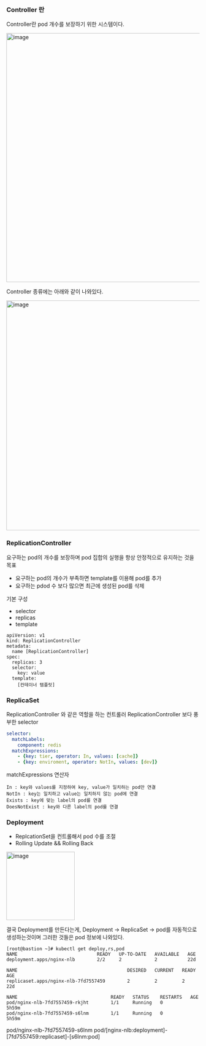 ### Controller 란

Controller란 pod 개수를 보장하기 위한 시스템이다.

<img width="649" alt="image" src="https://github.com/sm55555/k8s/assets/38831314/6657ca7b-f705-4ddb-a98c-5a52c3e1ffcc">

Controller 종류에는 아래와 같이 나와있다.

<img width="599" alt="image" src="https://github.com/sm55555/k8s/assets/38831314/d188e6fe-30d1-4a2e-9481-1d51d08f060a">

### ReplicationController

요구하는 pod의 개수를 보장하며 pod 집합의 실행을 항상 안정적으로 유지하는 것을 목표
  - 요구하는 pod의 개수가 부족하면 template를 이용해 pod를 추가
  - 요구하는 pdod 수 보다 많으면 최근에 생성된 pod를 삭제

기본 구성
  - selector
  - replicas
  - template

```
apiVersion: v1
kind: ReplicationController
metadata:
  name [ReplicationController]
spec:
  replicas: 3
  selector:
    key: value
  template:
    [컨테이너 템플릿]
```

### ReplicaSet

ReplicationController 와 같은 역할을 하는 컨트롤러
ReplicationController 보다 풍부한 selector

```yaml
selector:
  matchLabels:
    component: redis
  matchExpressions:
    - {key: tier, operator: In, values: [cache]}
    - {key: enviroment, operator: NotIn, values: [dev]}
```

matchExpressions 연산자

```
In : key와 values를 지정하여 key, value가 일치하는 pod만 연결
NotIn : key는 일치하고 value는 일치하지 않는 pod에 연결
Exists : key에 맞는 label의 pod를 연결
DoesNotExist : key와 다른 label의 pod를 연결
```

### Deployment

  - ReplcationSet을 컨트롤해서 pod 수를 조절
  - Rolling Update && Rolling Back

<img width="178" alt="image" src="https://github.com/sm55555/k8s/assets/38831314/d2fd73c8-3b17-4612-bee4-9b7185947fe4">

결국 Deployment를 만든다는게, Deployment -> ReplicaSet -> pod를 자동적으로 생성하는것이며 그러한 것들은 pod 정보에 나와있다.

```
[root@bastion ~]# kubectl get deploy,rs,pod
NAME                             READY   UP-TO-DATE   AVAILABLE   AGE
deployment.apps/nginx-nlb        2/2     2            2           22d

NAME                                        DESIRED   CURRENT   READY   AGE
replicaset.apps/nginx-nlb-7fd7557459        2         2         2       22d

NAME                                  READY   STATUS    RESTARTS   AGE
pod/nginx-nlb-7fd7557459-rkjht        1/1     Running   0          5h59m
pod/nginx-nlb-7fd7557459-s6lnm        1/1     Running   0          5h59m
```

pod/nginx-nlb-7fd7557459-s6lnm
pod/[nginx-nlb:deployment]-[7fd7557459:replicaset]-[s6lnm:pod]








